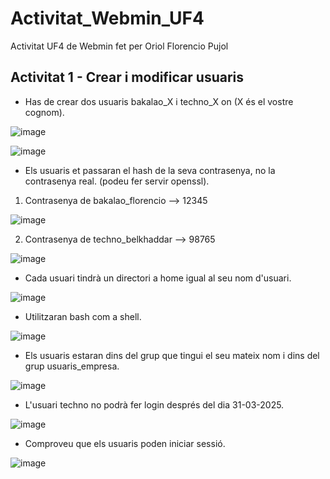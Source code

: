 # Activitat_Webmin_UF4
Activitat UF4 de Webmin fet per Oriol Florencio Pujol

## Activitat 1 - Crear i modificar usuaris
- Has de crear dos usuaris bakalao_X i techno_X on (X és el vostre cognom).

![image](https://github.com/user-attachments/assets/b88ee601-a31d-4bbe-9023-42f67c431f89)

![image](https://github.com/user-attachments/assets/05c0d42a-54ec-40a6-8765-61ef0f05f0ed)

- Els usuaris et passaran el hash de la seva contrasenya, no la contrasenya real. (podeu fer servir openssl).

1. Contrasenya de bakalao_florencio --> 12345

![image](https://github.com/user-attachments/assets/7cfcbe80-e32c-4e6d-a718-dda04637109a)

2. Contrasenya de techno_belkhaddar --> 98765

![image](https://github.com/user-attachments/assets/d3c67662-ee0c-4949-ad59-46bf70df1114)

- Cada usuari tindrà un directori a home igual al seu nom d'usuari.

![image](https://github.com/user-attachments/assets/baf2fc59-47ee-4752-bf11-5858f65a3926)

- Utilitzaran bash com a shell.

![image](https://github.com/user-attachments/assets/442e6d13-b14e-4f53-8126-b0613e4ed394)

- Els usuaris estaran dins del grup que tingui el seu mateix nom i dins del grup usuaris_empresa.

![image](https://github.com/user-attachments/assets/0fc22279-fc7c-424c-9833-dc896935b4cb)

- L'usuari techno no podrà fer login després del dia 31-03-2025.

![image](https://github.com/user-attachments/assets/3bc095e0-5a86-424b-ab69-59b25f8b65ad)

- Comproveu que els usuaris poden iniciar sessió.

![image](https://github.com/user-attachments/assets/e382fa48-077e-40f6-b830-3fff308dc47c)
























